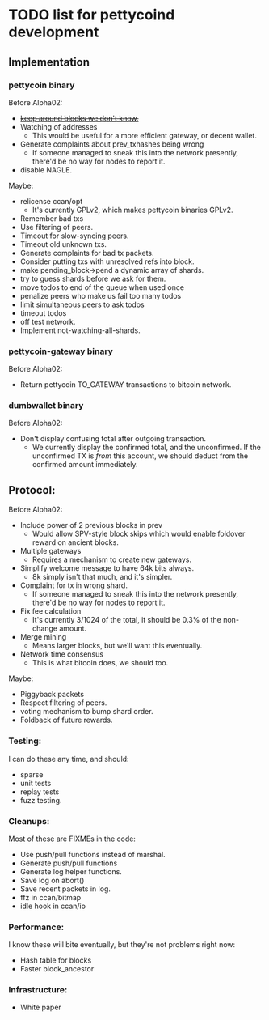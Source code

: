 # TODO list for pettycoind development #

## Implementation ##

### pettycoin binary ###

Before Alpha02:

* [<del>keep around blocks we don't know.</del>](https://github.com/rustyrussell/pettycoin/commit/e37c62e40d2346d2e8ede158fba344355b4aad01#diff-d41d8cd98f00b204e9800998ecf8427e)
* Watching of addresses
    * This would be useful for a more efficient gateway, or decent wallet.
* Generate complaints about prev_txhashes being wrong
    * If someone managed to sneak this into the network presently, there'd
	  be no way for nodes to report it.
* disable NAGLE.
 
Maybe:

* relicense ccan/opt
  * It's currently GPLv2, which makes pettycoin binaries GPLv2.
* Remember bad txs
* Use filtering of peers.
* Timeout for slow-syncing peers.
* Timeout old unknown txs.
* Generate complaints for bad tx packets.
* Consider putting txs with unresolved refs into block.
* make pending_block->pend a dynamic array of shards.
* try to guess shards before we ask for them.
* move todos to end of the queue when used once
* penalize peers who make us fail too many todos
* limit simultaneous peers to ask todos
* timeout todos
* off test network.
* Implement not-watching-all-shards.

### pettycoin-gateway binary ###

Before Alpha02:

* Return pettycoin TO_GATEWAY transactions to bitcoin network.

### dumbwallet binary ###

Before Alpha02:

* Don't display confusing total after outgoing transaction.
    * We currently display the confirmed total, and the unconfirmed.  If
	  the unconfirmed TX is *from* this account, we should deduct from the
	  confirmed amount immediately.

## Protocol: ##

Before Alpha02:

* Include power of 2 previous blocks in prev
    * Would allow SPV-style block skips which would enable foldover reward on ancient blocks.
* Multiple gateways
    * Requires a mechanism to create new gateways.
* Simplify welcome message to have 64k bits always.
    * 8k simply isn't that much, and it's simpler.
* Complaint for tx in wrong shard.
    * If someone managed to sneak this into the network presently, there'd
	  be no way for nodes to report it.
* Fix fee calculation
    * It's currently 3/1024 of the total, it should be 0.3% of the non-change
	  amount.
* Merge mining
    * Means larger blocks, but we'll want this eventually.
* Network time consensus
    * This is what bitcoin does, we should too.

Maybe:

* Piggyback packets
* Respect filtering of peers.
* voting mechanism to bump shard order.
* Foldback of future rewards.

### Testing: ###

I can do these any time, and should:

* sparse
* unit tests
* replay tests
* fuzz testing.

### Cleanups: ###

Most of these are FIXMEs in the code:

* Use push/pull functions instead of marshal.
* Generate push/pull functions
* Generate log helper functions.
* Save log on abort()
* Save recent packets in log.
* ffz in ccan/bitmap
* idle hook in ccan/io

### Performance: ###

I know these will bite eventually, but they're not problems right now:

* Hash table for blocks
* Faster block_ancestor

### Infrastructure: ###

* White paper
